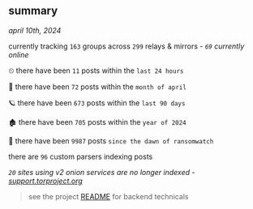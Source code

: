 
## summary
_april 10th, 2024_

currently tracking `163` groups across `299` relays & mirrors - _`69` currently online_

⏲ there have been `11` posts within the `last 24 hours`

🦈 there have been `72` posts within the `month of april`

🪐 there have been `673` posts within the `last 90 days`

🏚 there have been `705` posts within the `year of 2024`

🦕 there have been `9987` posts `since the dawn of ransomwatch`

there are `96` custom parsers indexing posts

_`20` sites using v2 onion services are no longer indexed - [support.torproject.org](https://support.torproject.org/onionservices/v2-deprecation/)_

> see the project [README](https://github.com/joshhighet/ransomwatch#ransomwatch--) for backend technicals
